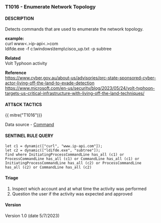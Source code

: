 ### T1016 - Enumerate Network Topology

####  DESCRIPTION  
Detects commands that are used to enumerate the network topology.

**example:**  
curl www<.>ip-api<.>com   
ldifde.exe -f c:\windows\temp\cisco_up.txt -p subtree  

**Related**  
Volt Typhoon activity

**Reference**  
https://www.cyber.gov.au/about-us/advisories/prc-state-sponsored-cyber-actor-living-off-the-land-to-evade-detection
https://www.microsoft.com/en-us/security/blog/2023/05/24/volt-typhoon-targets-us-critical-infrastructure-with-living-off-the-land-techniques/

####  ATT&CK TACTICS
{{ mitre("T1016")}}  

Data source - [Command](https://attack.mitre.org/datasources/DS0017)

####  SENTINEL RULE QUERY  ###  
~~~
let c1 = dynamic(["curl", "www.ip-api.com"]);
let c2 = dynamic(["ldifde.exe", "subtree"]);
find where InitiatingProcessCommandLine has_all (c1) or ProcessCommandLine has_all (c1) or CommandLine has_all (c1) or
InitiatingProcessCommandLine has_all (c2) or ProcessCommandLine has_all (c2) or CommandLine has_all (c2)  
~~~  

#### Triage

1. Inspect which account and at what time the activity was performed  
2. Question the user if the activity was expected and approved  

#### Version
Version 1.0 (date 5/7/2023)
